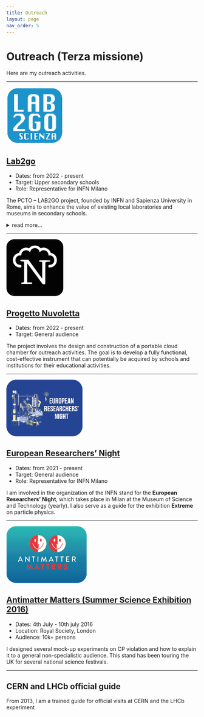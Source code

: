 ```yaml
---
title: Outreach
layout: page
nav_order: 5
---
```

# Outreach (Terza missione)
Here are my outreach activities.


---
<img src="assets/images/lab2go.png" alt="lab2go" style="height:150px; border:0;">

## [Lab2go](https://web.infn.it/lab2go/)
- Dates: from 2022 - present
- Target: Upper secondary schools
- Role: Representative for INFN Milano

The PCTO – LAB2GO project, founded by INFN and Sapienza University in Rome, aims to enhance the value of existing local laboratories and museums in secondary schools. 
<details>
<summary>read more...</summary>
In Milan, activities are carried out in > 40 high schools in the city (e.g. Liceo Donatelli-Pascal, Piero Bottoni, etc.).
The project targets upper secondary schools nationwide with the following objectives:  
- Enhancing the existing educational heritage in secondary schools.  
- Promoting laboratory-based teaching in schools and sharing best teaching practices through the creation of materials and events open to the school community and/or a broader audience.  
- Training teachers in laboratory-based teaching practices.
The activities take place within the school facilities in collaboration with class teachers and are carried out over multiple afternoon lab sessions throughout the year. This lab work can then serve as input for preparing materials for the final-year state exam.
</details>

---
<img src="assets/images/nuvoletta.png" alt="Nuvoletta" style="height:150px; border:0;">

## [Progetto Nuvoletta](https://nuvoletta.mi.infn.it/)
- Dates: from 2022 - present
- Target: General audience

The project involves the design and construction of a portable cloud chamber for outreach activities. The goal is to develop a fully functional, cost-effective instrument that can potentially be acquired by schools and institutions for their educational activities.

---
<img src="assets/images/europeannight.png" alt="Researchers Night" style="height:150px; border:0;">

## [European Researchers’ Night](https://collisioni.infn.it/evento/linfn-alla-notte-europea-delle-ricercatrici-e-dei-ricercatori-2023/)
- Dates: from 2021 - present
- Target: General audience
- Role: Representative for INFN Milano

I am involved in the organization of the INFN stand for the **European Researchers’ Night**, which takes place in Milan at the Museum of Science and Technology (yearly). I also serve as a guide for the exhibition **Extreme** on particle physics.

---
<img src="assets/images/antimattermatters.png" alt="lab2go" style="height:150px; border:0;">

## [Antimatter Matters (Summer Science Exhibition 2016)](http://antimatter-matters.org/)
- Dates: 4th July - 10th july 2016
- Location: Royal Society, London
- Audience: 10k+ persons
 
I designed several mock-up experiments on CP violation and how to explain it to a general non-specialistic audience.
This stand has been touring the UK for several national science festivals.

---

## CERN and LHCb official guide
From 2013, I am a trained guide for official visits at CERN and the LHCb experiment




